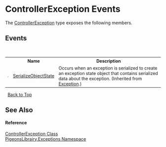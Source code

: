 # ControllerException Events
 

The <a href="a6c1b5e3-7cbe-5e38-15df-5742851f89cf">ControllerException</a> type exposes the following members.


## Events
&nbsp;<table><tr><th></th><th>Name</th><th>Description</th></tr><tr><td>![Protected event](media/protevent.gif "Protected event")</td><td><a href="http://msdn2.microsoft.com/en-us/library/ee332915" target="_blank">SerializeObjectState</a></td><td>
Occurs when an exception is serialized to create an exception state object that contains serialized data about the exception.
 (Inherited from <a href="http://msdn2.microsoft.com/en-us/library/c18k6c59" target="_blank">Exception</a>.)</td></tr></table>&nbsp;
<a href="#controllerexception-events">Back to Top</a>

## See Also


#### Reference
<a href="a6c1b5e3-7cbe-5e38-15df-5742851f89cf">ControllerException Class</a><br /><a href="6bb946cd-863c-03dd-c96c-7d4d2d9342ca">PigeonsLibrairy.Exceptions Namespace</a><br />